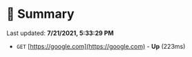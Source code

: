 # 📖 Summary
Last updated: **7/21/2021, 5:33:29 PM**

- `GET` [https://google.com](https://google.com) - **Up** (223ms)
